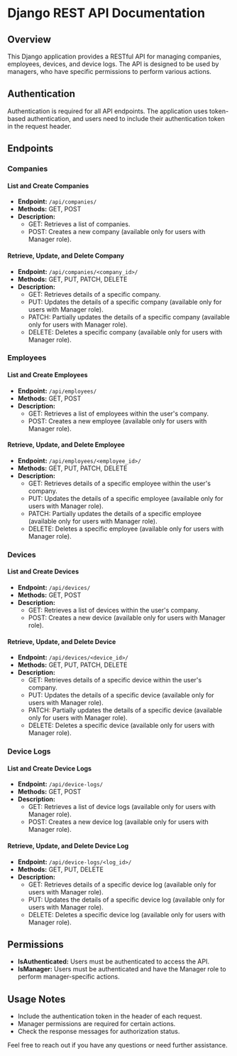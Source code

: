 # Django REST API Documentation

## Overview

This Django application provides a RESTful API for managing companies, employees, devices, and device logs. The API is designed to be used by managers, who have specific permissions to perform various actions.

## Authentication

Authentication is required for all API endpoints. The application uses token-based authentication, and users need to include their authentication token in the request header.

## Endpoints

### Companies

#### List and Create Companies

- **Endpoint:** `/api/companies/`
- **Methods:** GET, POST
- **Description:** 
  - GET: Retrieves a list of companies.
  - POST: Creates a new company (available only for users with Manager role).

#### Retrieve, Update, and Delete Company

- **Endpoint:** `/api/companies/<company_id>/`
- **Methods:** GET, PUT, PATCH, DELETE
- **Description:**
  - GET: Retrieves details of a specific company.
  - PUT: Updates the details of a specific company (available only for users with Manager role).
  - PATCH: Partially updates the details of a specific company (available only for users with Manager role).
  - DELETE: Deletes a specific company (available only for users with Manager role).

### Employees

#### List and Create Employees

- **Endpoint:** `/api/employees/`
- **Methods:** GET, POST
- **Description:**
  - GET: Retrieves a list of employees within the user's company.
  - POST: Creates a new employee (available only for users with Manager role).

#### Retrieve, Update, and Delete Employee

- **Endpoint:** `/api/employees/<employee_id>/`
- **Methods:** GET, PUT, PATCH, DELETE
- **Description:**
  - GET: Retrieves details of a specific employee within the user's company.
  - PUT: Updates the details of a specific employee (available only for users with Manager role).
  - PATCH: Partially updates the details of a specific employee (available only for users with Manager role).
  - DELETE: Deletes a specific employee (available only for users with Manager role).

### Devices

#### List and Create Devices

- **Endpoint:** `/api/devices/`
- **Methods:** GET, POST
- **Description:**
  - GET: Retrieves a list of devices within the user's company.
  - POST: Creates a new device (available only for users with Manager role).

#### Retrieve, Update, and Delete Device

- **Endpoint:** `/api/devices/<device_id>/`
- **Methods:** GET, PUT, PATCH, DELETE
- **Description:**
  - GET: Retrieves details of a specific device within the user's company.
  - PUT: Updates the details of a specific device (available only for users with Manager role).
  - PATCH: Partially updates the details of a specific device (available only for users with Manager role).
  - DELETE: Deletes a specific device (available only for users with Manager role).

### Device Logs

#### List and Create Device Logs

- **Endpoint:** `/api/device-logs/`
- **Methods:** GET, POST
- **Description:**
  - GET: Retrieves a list of device logs (available only for users with Manager role).
  - POST: Creates a new device log (available only for users with Manager role).

#### Retrieve, Update, and Delete Device Log

- **Endpoint:** `/api/device-logs/<log_id>/`
- **Methods:** GET, PUT, DELETE
- **Description:**
  - GET: Retrieves details of a specific device log (available only for users with Manager role).
  - PUT: Updates the details of a specific device log (available only for users with Manager role).
  - DELETE: Deletes a specific device log (available only for users with Manager role).

## Permissions

- **IsAuthenticated:** Users must be authenticated to access the API.
- **IsManager:** Users must be authenticated and have the Manager role to perform manager-specific actions.

## Usage Notes

- Include the authentication token in the header of each request.
- Manager permissions are required for certain actions.
- Check the response messages for authorization status.

Feel free to reach out if you have any questions or need further assistance.
